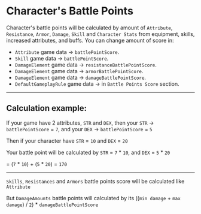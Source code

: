 # Character's Battle Points

Character's battle points will be calculated by amount of `Attribute`, `Resistance`, `Armor`, `Damage`, `Skill` and `Character Stats` from equipment, skills, increased attributes, and buffs.
You can change amount of score in:
- `Attribute` game data -> `battlePointScore`.
- `Skill` game data -> `battlePointScore`.
- `DamageElement` game data -> `resistanceBattlePointScore`.
- `DamageElement` game data -> `armorBattlePointScore`.
- `DamageElement` game data -> `damageBattlePointScore`.
- `DefaultGameplayRule` game data -> in `Battle Points Score` section.

* * *

## Calculation example:
If your game have 2 attributes, `STR` and `DEX`, then your `STR` -> `battlePointScore` = `7`, and your `DEX` -> `battlePointScore` = `5`

Then if your character have `STR` = `10` and `DEX` = `20`

Your battle point will be calculated by `STR` = `7` * `10`, and `DEX` = `5` * `20`

= (`7` * `10`) + (`5` * `20`) = `170`

* * * 

`Skills`, `Resistances` and `Armors` battle points score will be calculated like `Attribute`

But `DamageAmounts` battle points will calculated by its ((`min damage` + `max damage`) / `2`) * `damageBattlePointScore`
